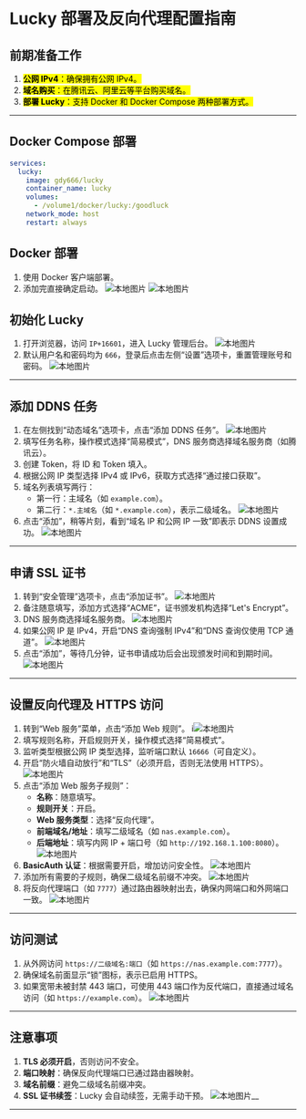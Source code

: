 # Lucky 部署及反向代理配置指南

## 前期准备工作

1. <mark>**公网 IPv4**：确保拥有公网 IPv4。</mark>
2. <mark>**域名购买**：在腾讯云、阿里云等平台购买域名。</mark>
3. <mark>**部署 Lucky**：支持 Docker 和 Docker Compose 两种部署方式。</mark>

---

## Docker Compose 部署

```yaml
services:
  lucky:
    image: gdy666/lucky
    container_name: lucky
    volumes:
      - /volume1/docker/lucky:/goodluck
    network_mode: host
    restart: always
````



## Docker 部署
1. 使用 Docker 客户端部署。
2. 添加完直接确定启动。
![本地图片](/public/img/work/Lucky/image-wzfz.png)
![本地图片](/public/img/work/Lucky/image-cipm.png)
## 初始化 Lucky
1. 打开浏览器，访问 `IP+16601`，进入 Lucky 管理后台。
![本地图片](/public/img/work/Lucky/image-azmw.png)
2. 默认用户名和密码均为 `666`，登录后点击左侧“设置”选项卡，重置管理账号和密码。
![本地图片](/public/img/work/Lucky/image-suqr.png)
---

## 添加 DDNS 任务
1. 在左侧找到“动态域名”选项卡，点击“添加 DDNS 任务”。
![本地图片](/public/img/work/Lucky/image-qtov.png)
2. 填写任务名称，操作模式选择“简易模式”，DNS 服务商选择域名服务商（如腾讯云）。
3. 创建 Token，将 ID 和 Token 填入。
4. 根据公网 IP 类型选择 IPv4 或 IPv6，获取方式选择“通过接口获取”。
5. 域名列表填写两行：
   - 第一行：主域名（如 `example.com`）。
   - 第二行：`*.主域名`（如 `*.example.com`），表示二级域名。
   ![本地图片](/public/img/work/Lucky/image-lkut.png)
6. 点击“添加”，稍等片刻，看到“域名 IP 和公网 IP 一致”即表示 DDNS 设置成功。
![本地图片](/public/img/work/Lucky/image-dpha.png)

---

## 申请 SSL 证书
1. 转到“安全管理”选项卡，点击“添加证书”。
![本地图片](/img/work/Lucky/image-dopu.png)
2. 备注随意填写，添加方式选择“ACME”，证书颁发机构选择“Let's Encrypt”。
3. DNS 服务商选择域名服务商。
![本地图片](/img/work/Lucky/image-jgcy.png)
4. 如果公网 IP 是 IPv4，开启“DNS 查询强制 IPv4”和“DNS 查询仅使用 TCP 通道”。
![本地图片](/img/work/Lucky/image-sijw.png)
5. 点击“添加”，等待几分钟，证书申请成功后会出现颁发时间和到期时间。
![本地图片](/img/work/Lucky/image-zxhp.png)

---

## 设置反向代理及 HTTPS 访问
1. 转到“Web 服务”菜单，点击“添加 Web 规则”。
i![本地图片](/public/img/work/Lucky/image-diaf.png)
2. 填写规则名称，开启规则开关，操作模式选择“简易模式”。
3. 监听类型根据公网 IP 类型选择，监听端口默认 `16666`（可自定义）。
4. 开启“防火墙自动放行”和“TLS”（必须开启，否则无法使用 HTTPS）。
![本地图片](/public/img/work/Lucky/image-iqpc.png)
5. 点击“添加 Web 服务子规则”：
   - **名称**：随意填写。
   - **规则开关**：开启。
   - **Web 服务类型**：选择“反向代理”。
   - **前端域名/地址**：填写二级域名（如 `nas.example.com`）。
   - **后端地址**：填写内网 IP + 端口号（如 `http://192.168.1.100:8080`）。
   ![本地图片](/public/img/work/Lucky/image-cptn.png)
6. **BasicAuth 认证**：根据需要开启，增加访问安全性。
![本地图片](/public/img/work/Lucky/image-tzyw.png)
7. 添加所有需要的子规则，确保二级域名前缀不冲突。
![本地图片](/public/img/work/Lucky/image-xaoo.png)
8. 将反向代理端口（如 `7777`）通过路由器映射出去，确保内网端口和外网端口一致。
![本地图片](/public/img/work/Lucky/image-dwin.png)
---

## 访问测试
1. 从外网访问 `https://二级域名:端口`（如 `https://nas.example.com:7777`）。
2. 确保域名前面显示“锁”图标，表示已启用 HTTPS。
3. 如果宽带未被封禁 443 端口，可使用 443 端口作为反代端口，直接通过域名访问（如 `https://example.com`）。
![本地图片](/public/img/work/Lucky/image-qdma.png)

---

## 注意事项
1. **TLS 必须开启**，否则访问不安全。
2. **端口映射**：确保反向代理端口已通过路由器映射。
3. **域名前缀**：避免二级域名前缀冲突。
4. **SSL 证书续签**：Lucky 会自动续签，无需手动干预。
![本地图片](/public/img/work/Lucky/image-azhj.png)__
---
